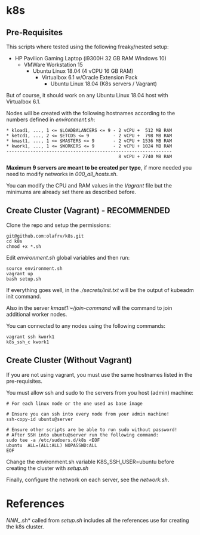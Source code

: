 # k8s

## Pre-Requisites

This scripts where tested using the following freaky/nested setup:

- HP Pavilion Gaming Laptop (i9300H 32 GB RAM Windows 10)
  - VMWare Workstation 15 
    - Ubuntu Linux 18.04 (4 vCPU 16 GB RAM)
      - Virtualbox 6.1 w/Oracle Extension Pack
        - Ubuntu Linux 18.04 (K8s servers / Vagrant)

But of course, it should work on any Ubuntu Linux 18.04 host with Virtualbox 6.1.

Nodes will be created with the following hostnames according to the numbers defined in *environment.sh*:
```
* kload1, ..., 1 <= $LOADBALANCERS <= 9 - 2 vCPU +  512 MB RAM
* ketcd1, ..., 2 <= $ETCDS <= 9         - 2 vCPU +  798 MB RAM
* kmast1, ..., 1 <= $MASTERS <= 9       - 2 vCPU + 1536 MB RAM
* kwork1, ..., 1 <= $WORKERS <= 9       - 2 vCPU + 1024 MB RAM
--------------------------------------------------------------
                                          8 vCPU + 7740 MB RAM
```

**Maximum 9 servers are meant to be created per type**, if more needed you need to modify networks in *000_all_hosts.sh*.

You can modify the CPU and RAM values in the *Vagrant* file but the minimums are already set there as described before.

## Create Cluster (Vagrant) - RECOMMENDED

Clone the repo and setup the permissions:
```
git@github.com:olafrv/k8s.git
cd k8s
chmod +x *.sh
```

Edit *environment.sh* global variables and then run:
```
source environment.sh
vagrant up
bash setup.sh
```

If everything goes well, in the *./secrets/init.txt* will be the output of kubeadm init command.

Also in the server *kmast1:~/join-command* will the command to join additional worker nodes.

You can connected to any nodes using the following commands:
```
vagrant ssh kwork1
k8s_ssh_c kwork1
```

## Create Cluster (Without Vagrant)

If you are not using vagrant, you must use the same hostnames listed in the pre-requisites.

You must allow ssh and sudo to the servers from you host (admin) machine:
```
# For each linux node or the one used as base image

# Ensure you can ssh into every node from your admin machine!
ssh-copy-id ubuntu@server

# Ensure other scripts are be able to run sudo without password!
# After SSH into ubuntu@server run the following command:
sudo tee -a /etc/sudoers.d/k8s <EOF
ubuntu  ALL=(ALL:ALL) NOPASSWD:ALL
EOF
```

Change the environment.sh variable K8S_SSH_USER=ubuntu before creating the cluster with *setup.sh*

Finally, configure the network on each server, see the *network.sh*.

# References

*NNN_*.sh* called from *setup.sh* includes all the references use for creating the k8s cluster.

